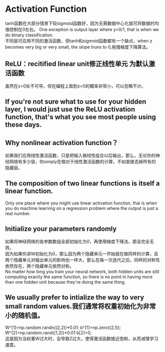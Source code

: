 # Activation Function
tanh函数在大部分情景下较sigmoid函数好，因为无需数据中心化就可将数据的均值控制在0左右。
One exception is output layer where y=0/1, that is when we do binary classification.<br>
不同层可应用不同的激活函数，但tanh和sigmoid函数都有一个缺点，when z becomes very big or very small, the slope truns to 0,拖慢梯度下降算法。
## ReLU：recitified linear unit修正线性单元 为默认激活函数
虽然在z=0处不可导，但在编程上取到z=0的概率非常小，可以忽略不计。<br>
## If you're not sure what to use for your hidden layer, I would just use the ReLU activation function, that's what you see most people using these days.
## Why nonlinear activation function？
如果我们应用线性激活函数，只是把输入做线性组合以后输出，那么，无论你的神经网络有多少层，你simply在做对于线性激活函数的计算，不如直接去掉所有的隐藏层。<br>
## The composition of two linear functions is itself a linear function.
Only one place where you might use linear activation function, thai is when you do machine learning on a regression problem where the output is just a real number.
## Initialize your parameters randomly
如果将神经网络的各参数数组全部初始化为0，再使用梯度下降法，那会完全无效。<br>
因为如果你讲W初始化为0，那么因为两个隐藏单元一开始就在做同样的计算，且两个隐藏单元对输出单元的影响也一样大，那么在每一次迭代之后，同样的对称性依然存在，两个隐藏单元依然对称。<br>
No matter how long you train your neural network, both hidden units are still computing exactly the same function, so there is no point in having more than one hidden unit because they're doing the same thing.<br>
## We usually prefer to intialize the way to very small random values.我们通常将权重初始化为非常小的随机值。
W^[1]=np.random.randn((2,2))*0.01;
b^[1]=np.zero((2,1));
W^[2]=np.random.rand((1,2))*0.01
b[2]=0;<br>
这是因为当权重W过大时，会导致Z过大，使得激活函数接近饱和，从而减慢学习速度。
